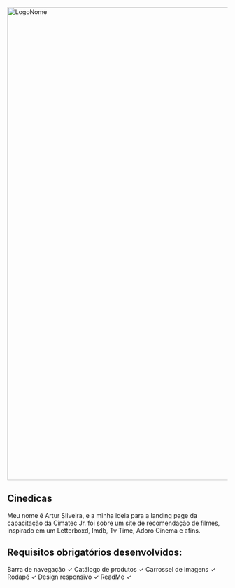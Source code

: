 <img width="1920" height="1080" alt="LogoNome" src="https://github.com/user-attachments/assets/13aca7a5-ece6-4a24-ad3a-2e951a3a83c0" />

## Cinedicas
Meu nome é Artur Silveira, e a minha ideia para a landing page da capacitação da Cimatec Jr. foi sobre um site de recomendação de filmes, inspirado em um Letterboxd, Imdb, Tv Time, Adoro Cinema e afins.


## Requisitos obrigatórios desenvolvidos:
Barra de navegação ✓
Catálogo de produtos ✓
Carrossel de imagens ✓
Rodapé ✓
Design responsivo ✓
ReadMe ✓

